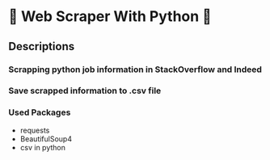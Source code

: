 # 🙌 Web Scraper With Python 🔎
## Descriptions
### Scrapping python job information in StackOverflow and Indeed
### Save scrapped information to .csv file
### Used Packages
- requests
- BeautifulSoup4
- csv in python

